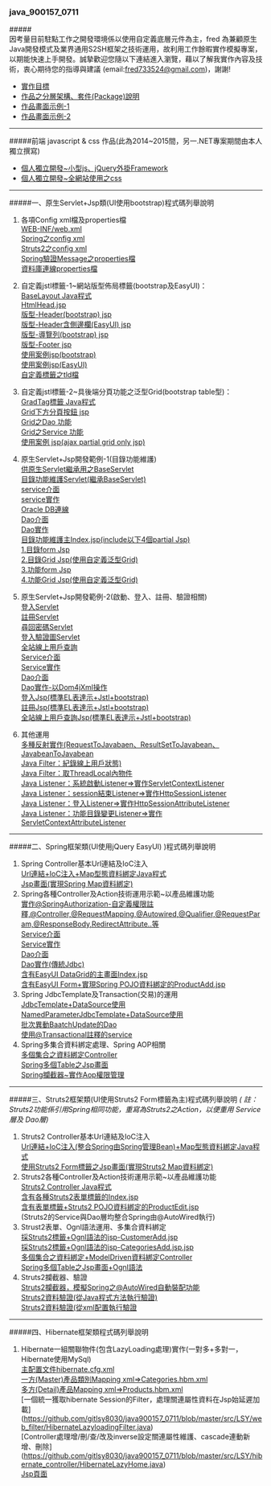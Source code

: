 ### java_900157_0711
#####<br/>因考量目前駐點工作之開發環境係以使用自定義底層元件為主，fred 為兼顧原生Java開發模式及業界通用S2SH框架之技術運用，故利用工作餘暇實作模擬專案，以期能快速上手開發。誠摯歡迎您隨以下連結進入瀏覽，藉以了解我實作內容及技術，衷心期待您的指導與建議 (email:fred733524@gmail.com)，謝謝!
* [實作目標](https://github.com/gitlsy8030/java900157_0711/blob/master/%E5%8E%9F%E7%94%9FJavaWeb%E5%8F%8A%E9%80%9A%E7%94%A8%E6%A1%86%E6%9E%B6%E5%AF%A6%E4%BD%9C%E8%AA%AA%E6%98%8E/1.%E5%8E%9F%E7%94%9FJavaWeb%E5%8F%8A%E9%80%9A%E7%94%A8%E6%A1%86%E6%9E%B6%E5%AF%A6%E4%BD%9C%E7%9B%AE%E6%A8%99.pdf)</font>
* [作品之分層架構、套件(Package)說明](https://github.com/gitlsy8030/java900157_0711/blob/master/%E5%8E%9F%E7%94%9FJavaWeb%E5%8F%8A%E9%80%9A%E7%94%A8%E6%A1%86%E6%9E%B6%E5%AF%A6%E4%BD%9C%E8%AA%AA%E6%98%8E/2.JavaWeb%E4%BD%9C%E5%93%81%E4%B9%8B%E5%88%86%E5%B1%A4%E6%9E%B6%E6%A7%8B%E3%80%81%E5%A5%97%E4%BB%B6(Package)%E8%AA%AA%E6%98%8E.pdf)</font>
* [作品畫面示例-1](https://github.com/gitlsy8030/java900157_0711/blob/master/%E5%8E%9F%E7%94%9FJavaWeb%E5%8F%8A%E9%80%9A%E7%94%A8%E6%A1%86%E6%9E%B6%E5%AF%A6%E4%BD%9C%E8%AA%AA%E6%98%8E/3.JavaWeb%E4%BD%9C%E5%93%81%E7%95%AB%E9%9D%A2%E9%9D%A2%E7%A4%BA%E4%BE%8B-1.pdf)</font>
* [作品畫面示例-2](https://github.com/gitlsy8030/java900157_0711/blob/master/%E5%8E%9F%E7%94%9FJavaWeb%E5%8F%8A%E9%80%9A%E7%94%A8%E6%A1%86%E6%9E%B6%E5%AF%A6%E4%BD%9C%E8%AA%AA%E6%98%8E/4.JavaWeb%E4%BD%9C%E5%93%81%E7%95%AB%E9%9D%A2%E9%9D%A2%E7%A4%BA%E4%BE%8B-2.pdf)

***
#####前端 javascript & css 作品(此為2014~2015間，另一.NET專案期間由本人獨立撰寫)
* [個人獨立開發~小型js、jQuery外掛Framework](https://github.com/gitlsy8030/java900157_0711/blob/master/%E5%80%8B%E4%BA%BA%E9%96%8B%E7%99%BC%E4%B9%8B%E5%89%8D%E7%AB%AF%E4%BD%9C%E5%93%81/CsoaMainScript_SomeHidden.js)
* [個人獨立開發~全網站使用之css](https://github.com/gitlsy8030/java900157_0711/blob/master/%E5%80%8B%E4%BA%BA%E9%96%8B%E7%99%BC%E4%B9%8B%E5%89%8D%E7%AB%AF%E4%BD%9C%E5%93%81/CsoaMainStyle_SomeHidden.css)

***
#####一、原生Servlet+Jsp類(UI使用bootstrap)程式碼列舉說明

1. 各項Config xml檔及properties檔
<br/>[WEB-INF/web.xml](https://github.com/gitlsy8030/java900157_0711/blob/master/WebContent/WEB-INF/web.xml)
<br/>[Spring之config xml](https://github.com/gitlsy8030/java900157_0711/blob/master/config/springmvc.xml)
<br/>[Struts2之config xml](https://github.com/gitlsy8030/java900157_0711/blob/master/config/struts.xml)
<br/>[Spring驗證Message之properties檔](https://github.com/gitlsy8030/java900157_0711/blob/master/config/springValidationMessages.properties)
<br/>[資料庫連線properties檔](https://github.com/gitlsy8030/java900157_0711/blob/master/config/ConfigData.properties)


2. 自定義jstl標籤-1~網站版型佈局標籤(bootstrap及EasyUI)：<br/>[BaseLayout Java程式](https://github.com/gitlsy8030/java900157_0711/blob/master/src/LSY/web_tags/BaseLayout.java)
<br/>[HtmlHead.jsp](https://github.com/gitlsy8030/java900157_0711/blob/master/WebContent/jsp/HtmlHeader.jsp)
<br/>[版型-Header(bootstrap) jsp](https://github.com/gitlsy8030/java900157_0711/blob/master/WebContent/jsp/Header.jsp)
<br/>[版型-Header含側邊欄(EasyUI) jsp](https://github.com/gitlsy8030/java900157_0711/blob/master/WebContent/jsp/HeaderEasyUI.jsp)
<br/>[版型-導覽列(bootstrap) jsp](https://github.com/gitlsy8030/java900157_0711/blob/master/WebContent/jsp/NavMenu.jsp)
<br/>[版型-Footer jsp](https://github.com/gitlsy8030/java900157_0711/blob/master/WebContent/jsp/Footer.jsp)
<br/>[使用案例jsp(bootstrap)](https://github.com/gitlsy8030/java900157_0711/blob/master/WebContent/jsp/FunMaintain/Index.jsp)
<br/>[使用案例jsp(EasyUI)](https://github.com/gitlsy8030/java900157_0711/blob/master/WebContent/jsp_spring/CustomersViews/CustomersAdd.jsp)
<br/>[自定義標籤之tld檔](https://github.com/gitlsy8030/java900157_0711/blob/master/WebContent/WEB-INF/custom.tld)

3. 自定義jstl標籤-2~具後端分頁功能之泛型Grid(bootstrap table型)：<br/>[GradTag標籤 Java程式](https://github.com/gitlsy8030/java900157_0711/blob/master/src/LSY/web_tags/GridTag.java)
<br/>[Grid下方分頁按鈕 jsp](https://github.com/gitlsy8030/java900157_0711/blob/master/WebContent/jsp/GridPagination.jsp)
<br/>[Grid之Dao 功能](https://github.com/gitlsy8030/java900157_0711/blob/master/src/LSY/dao/SimpleGridDao_Oracle.java)
<br/>[Grid之Service 功能](https://github.com/gitlsy8030/java900157_0711/blob/master/src/LSY/service/SimpleGridService.java)
<br/>[使用案例 jsp(ajax partial grid only jsp)](https://github.com/gitlsy8030/java900157_0711/blob/master/WebContent/jsp/FunMaintain/FunctionGrid.jsp)

4. 原生Servlet+Jsp開發範例-1(目錄功能維護)
<br/>[供原生Servlet繼承用之BaseServlet](https://github.com/gitlsy8030/java900157_0711/blob/master/src/LSY/web_controller/BaseServlet.java)
<br/>[目錄功能維護Servlet(繼承BaseServlet)](https://github.com/gitlsy8030/java900157_0711/blob/master/src/LSY/web_controller/FunMaintainServlet.java)
<br/>[service介面](https://github.com/gitlsy8030/java900157_0711/blob/master/src/LSY/service_interface/IFunctionInfoService.java)
<br/>[service實作](https://github.com/gitlsy8030/java900157_0711/blob/master/src/LSY/service/FunctionInfoService.java)
<br/>[Oracle DB連線](https://github.com/gitlsy8030/java900157_0711/blob/master/src/LSY/dao/DB.java)
<br/>[Dao介面](https://github.com/gitlsy8030/java900157_0711/blob/master/src/LSY/dao_interface/IFunctionInfoDao.java)
<br/>[Dao實作](https://github.com/gitlsy8030/java900157_0711/blob/master/src/LSY/dao/FunctionInfoDao_Oracle.java)
<br/>[目錄功能維護主Index.jsp(include以下4個partial Jsp)](https://github.com/gitlsy8030/java900157_0711/blob/master/WebContent/jsp/FunMaintain/Index.jsp)
<br/>[1.目錄form Jsp](https://github.com/gitlsy8030/java900157_0711/blob/master/WebContent/jsp/FunMaintain/CatalogForm.jsp)
<br/>[2.目錄Grid Jsp(使用自定義泛型Grid)](https://github.com/gitlsy8030/java900157_0711/blob/master/WebContent/jsp/FunMaintain/CatalogGrid.jsp)
<br/>[3.功能form Jsp](https://github.com/gitlsy8030/java900157_0711/blob/master/WebContent/jsp/FunMaintain/FunctionForm.jsp)
<br/>[4.功能Grid Jsp(使用自定義泛型Grid)](https://github.com/gitlsy8030/java900157_0711/blob/master/WebContent/jsp/FunMaintain/FunctionGrid.jsp)

5. 原生Servlet+Jsp開發範例-2(啟動、登入、註冊、驗證相關)
<br/>[登入Servlet](https://github.com/gitlsy8030/java900157_0711/blob/master/src/LSY/web_controller/LoginServlet.java)
<br/>[註冊Servlet](https://github.com/gitlsy8030/java900157_0711/blob/master/src/LSY/web_controller/RegisterServlet.java)
<br/>[尋回密碼Servlet](https://github.com/gitlsy8030/java900157_0711/blob/master/src/LSY/web_controller/ChangePasswordServlet.java)
<br/>[登入驗證圖Servlet](https://github.com/gitlsy8030/java900157_0711/blob/master/src/LSY/web_controller/AuthoringImageServlet.java)
<br/>[全站線上用戶查詢](https://github.com/gitlsy8030/java900157_0711/blob/master/src/LSY/web_controller/HomeServlet.java)
<br/>[Service介面](https://github.com/gitlsy8030/java900157_0711/blob/master/src/LSY/service_interface/IUserInfoService.java)
<br/>[Service實作](https://github.com/gitlsy8030/java900157_0711/blob/master/src/LSY/service/UserInfoService.java)
<br/>[Dao介面](https://github.com/gitlsy8030/java900157_0711/blob/master/src/LSY/service_interface/IUserInfoService.java)
<br/>[Dao實作-以Dom4jXml操作](https://github.com/gitlsy8030/java900157_0711/blob/master/src/LSY/dao/UserInfo_XmlDao.java)
<br/>[登入Jsp(標準EL表達示+Jstl+bootstrap)](https://github.com/gitlsy8030/java900157_0711/blob/master/WebContent/jsp_open/Login.jsp)
<br/>[註冊Jsp(標準EL表達示+Jstl+bootstrap)](https://github.com/gitlsy8030/java900157_0711/blob/master/WebContent/jsp/Register.jsp)
<br/>[全站線上用戶查詢Jsp(標準EL表達示+Jstl+bootstrap)](https://github.com/gitlsy8030/java900157_0711/blob/master/WebContent/jsp/Home.jsp)

6. 其他運用
<br/>[多種反射實作(RequestToJavabaen、ResultSetToJavabean、JavabeanToJavabean](https://github.com/gitlsy8030/java900157_0711/blob/master/src/LSY/utils/WebUtils.java)
<br/>[Java Filter：紀錄線上用戶狀態)](https://github.com/gitlsy8030/java900157_0711/blob/master/src/LSY/web_filter/BaseFilter.java)
<br/>[Java Filter：取ThreadLocal內物件](https://github.com/gitlsy8030/java900157_0711/blob/master/src/LSY/web_filter/CurrentContextFilter.java)
<br/>[Java Listener：系統啟動Listener=>實作ServletContextListener](https://github.com/gitlsy8030/java900157_0711/blob/master/src/LSY/web_listener/ApplicationStartListener.java)
<br/>[Java Listener：session結束Listener=>實作HttpSessionListener](https://github.com/gitlsy8030/java900157_0711/blob/master/src/LSY/web_listener/SessionEndListener.java)
<br/>[Java Listener：登入Listener=>實作HttpSessionAttributeListener](https://github.com/gitlsy8030/java900157_0711/blob/master/src/LSY/web_listener/LoginListener.java)
<br/>[Java Listener：功能目錄變更Listener=>實作ServletContextAttributeListener](https://github.com/gitlsy8030/java900157_0711/blob/master/src/LSY/web_listener/CatalogFunctionChangeListener.java)

---
#####二、Spring框架類(UI使用jQuery EasyUI) )程式碼列舉說明
1. Spring Controller基本Url連結及IoC注入
<br/>[Url連結+IoC注入+Map型態資料綁定Java程式](https://github.com/gitlsy8030/java900157_0711/blob/master/src/LSY/springmvc_controller/Anno_Controller1.java)
<br/>[Jsp畫面(實現Spring Map資料綁定)](https://github.com/gitlsy8030/java900157_0711/blob/master/WebContent/jsp_spring/SpringMvcHome.jsp)
2. Spring各種Controller及Action技術運用示範~以產品維護功能
<br/>[實作@SpringAuthorization-自定義權限註釋,@Controller,@RequestMapping,@Autowired,@Qualifier,@RequestParam,@ResponseBody,RedirectAttribute..等](https://github.com/gitlsy8030/java900157_0711/blob/master/src/LSY/springmvc_controller/ProductController.java)
<br/>[Service介面](https://github.com/gitlsy8030/java900157_0711/blob/master/src/LSY/service_interface/ISpringProductService.java)
<br/>[Service實作](https://github.com/gitlsy8030/java900157_0711/blob/master/src/LSY/service/SpringProductServiceReal.java)
<br/>[Dao介面](https://github.com/gitlsy8030/java900157_0711/blob/master/src/LSY/dao_interface/IProductsDao.java)
<br/>[Dao實作(傳統Jdbc)](https://github.com/gitlsy8030/java900157_0711/blob/master/src/LSY/dao/ProductsDao_Oracle.java)
<br/>[含有EasyUI DataGrid的主畫面Index.jsp](https://github.com/gitlsy8030/java900157_0711/blob/master/WebContent/jsp_spring/ProductViews/Index.jsp)
<br/>[含有EasyUI Form+實現Spring POJO資料綁定的ProductAdd.jsp](https://github.com/gitlsy8030/java900157_0711/blob/master/WebContent/jsp_spring/ProductViews/ProductAdd.jsp)
3. Spring JdbcTemplate及Transaction(交易)的運用
<br/>[JdbcTemplate+DataSource使用](https://github.com/gitlsy8030/java900157_0711/blob/master/src/LSY/dao/CategoriesDao_SpringJdbc.java)
<br/>[NamedParameterJdbcTemplate+DataSource使用](https://github.com/gitlsy8030/java900157_0711/blob/master/src/LSY/dao/CustomersDao_NamedJdbc.java)
<br/>[批次異動BaatchUpdate的Dao](https://github.com/gitlsy8030/java900157_0711/blob/master/src/LSY/dao/SuppliersDao_SpringJdbc.java)
<br/>[使用@Transactional註釋的service](https://github.com/gitlsy8030/java900157_0711/blob/master/src/LSY/service/SpringCustomersService.java)
4. Spring多集合資料綁定處理、Spring AOP相關 
<br/>[多個集合之資料綁定Controller](https://github.com/gitlsy8030/java900157_0711/blob/master/src/LSY/springmvc_controller/CustomersController.java)
<br/>[Spring多個Table之Jsp畫面](https://github.com/gitlsy8030/java900157_0711/blob/master/WebContent/jsp_spring/CustomersViews/CustomersBatchUpdate.jsp)
<br/>[Spring攔截器~實作Aop權限管理](https://github.com/gitlsy8030/java900157_0711/blob/master/src/LSY/aop/AopAuthentication.java)

***
#####三、Struts2框架類(UI使用Struts2 Form標籤為主)程式碼列舉說明  *( 註：Struts2功能係引用Spring相同功能，重寫為Struts2之Action，以便重用 Service層及 Dao層)*
1. Struts2 Controller基本Url連結及IoC注入
<br/>[Url連結+IoC注入(整合Spring由Spring管理Bean)+Map型態資料綁定Java程式](https://github.com/gitlsy8030/java900157_0711/blob/master/src/LSY/struts2_controller/S2Home.java)
<br/>[使用Struts2 Form標籤之Jsp畫面(實現Struts2 Map資料綁定)](https://github.com/gitlsy8030/java900157_0711/blob/master/WebContent/jsp_struts2/HomeViews/Home.jsp)
2. Struts2各種Controller及Action技術運用示範~以產品維護功能
<br/>[Struts2 Controller Java程式](https://github.com/gitlsy8030/java900157_0711/blob/master/src/LSY/struts2_controller/S2Product.java)
<br/>[含有各種Struts2表單標籤的Index.jsp](https://github.com/gitlsy8030/java900157_0711/blob/master/WebContent/jsp_struts2/ProductViews/Index.jsp)
<br/>[含有表單標籤+Struts2 POJO資料綁定的ProductEdit.jsp](https://github.com/gitlsy8030/java900157_0711/blob/master/WebContent/jsp_struts2/ProductViews/ProductEdit.jsp)
<br/>(Struts2的Service與Dao層均整合Spring由@AutoWired執行)
3. Strust2表單、Ognl語法運用、多集合資料綁定
<br/>[採Struts2標籤+Ognl語法的jsp-CustomerAdd.jsp](https://github.com/gitlsy8030/java900157_0711/blob/master/WebContent/jsp_struts2/CustomersViews/CustomersAdd.jsp)
<br/>[採Struts2標籤+Ognl語法的jsp-CategoriesAdd.jsp.jsp](https://github.com/gitlsy8030/java900157_0711/blob/master/WebContent/jsp_struts2/CategoriesViews/CategoriesAdd.jsp)
<br/>[多個集合之資料綁定+ModelDriven<T>資料綁定Controller](https://github.com/gitlsy8030/java900157_0711/blob/master/src/LSY/struts2_controller/S2Customers.java)
<br/>[Spring多個Table之Jsp畫面+Ognl語法](https://github.com/gitlsy8030/java900157_0711/blob/master/WebContent/jsp_struts2/CustomersViews/CustomersBatchUpdate.jsp)
4. Struts2攔截器、驗證
<br/>[Struts2攔截器，模擬Spring之@AutoWired自動裝配功能](https://github.com/gitlsy8030/java900157_0711/blob/master/src/LSY/aop/S2AutowiredInterceptor.java)
<br/>[Struts2資料驗證(從Java程式方法執行驗證)](https://github.com/gitlsy8030/java900157_0711/blob/master/src/LSY/struts2_controller/S2Categories.java)
<br/>[Struts2資料驗證(從xml配置執行驗證](https://github.com/gitlsy8030/java900157_0711/blob/master/src/LSY/struts2_controller/S2Customers-validation1.xml)

***
#####四、Hibernate框架類程式碼列舉說明
1. Hibernate一組關聯物件(包含LazyLoading處理)實作(一對多+多對一，Hibernate使用MySql)
<br/>[主配置文件hibernate.cfg.xml](https://github.com/gitlsy8030/java900157_0711/blob/master/config/hibernate.cfg.xml)
<br/>[一方(Master)產品類別Mapping xml=>Categories.hbm.xml](https://github.com/gitlsy8030/java900157_0711/blob/master/src/LSY/domain_hbm/Categories.hbm.xml)
<br/>[多方(Detail)產品Mapping xml=>Products.hbm.xml](https://github.com/gitlsy8030/java900157_0711/blob/master/src/LSY/domain_hbm/Products.hbm.xml)
<br/>[一個統一獲取hibernate Session的Filter，處理關連屬性資料在Jsp始延遲加載]
(https://github.com/gitlsy8030/java900157_0711/blob/master/src/LSY/web_filter/HibernateLazyloadingFilter.java)
<br/>[Controller處理增/刪/查/改及inverse設定關連屬性維護、cascade連動新增、刪除]
(https://github.com/gitlsy8030/java900157_0711/blob/master/src/LSY/hibernate_controller/HibernateLazyHome.java)
<br/>[Jsp頁面](https://github.com/gitlsy8030/java900157_0711/blob/master/WebContent/jsp_spring/HibernateLazyHome.jsp)